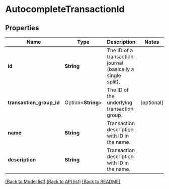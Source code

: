 # AutocompleteTransactionId

## Properties

Name | Type | Description | Notes
------------ | ------------- | ------------- | -------------
**id** | **String** | The ID of a transaction journal (basically a single split). | 
**transaction_group_id** | Option<**String**> | The ID of the underlying transaction group. | [optional]
**name** | **String** | Transaction description with ID in the name. | 
**description** | **String** | Transaction description with ID in the name. | 

[[Back to Model list]](../README.md#documentation-for-models) [[Back to API list]](../README.md#documentation-for-api-endpoints) [[Back to README]](../README.md)


